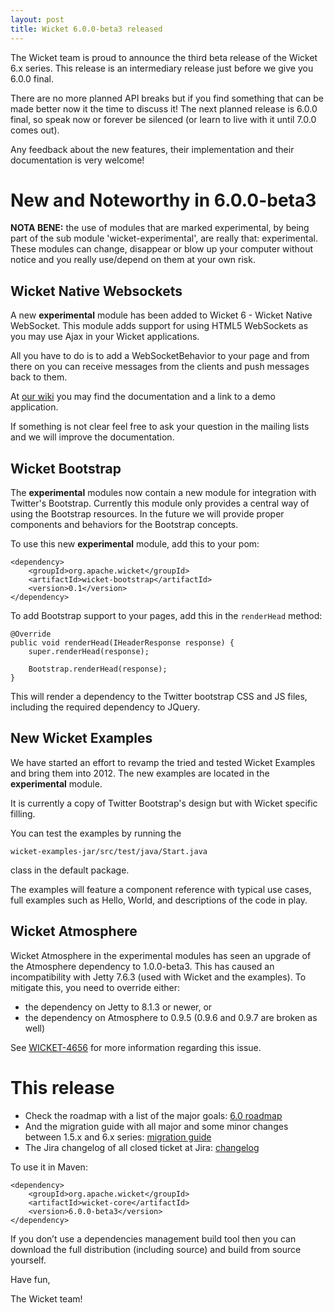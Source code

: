 ```yaml
---
layout: post
title: Wicket 6.0.0-beta3 released
---
```


The Wicket team is proud to announce the third beta release of
the Wicket 6.x series. This release is an intermediary release
just before we give you 6.0.0 final.

There are no more planned API breaks but if you find something
that can be made better now it the time to discuss it! The
next planned release is 6.0.0 final, so speak now or forever
be silenced (or learn to live with it until 7.0.0 comes out).

Any feedback about the new features, their implementation and
their documentation is very welcome!

New and Noteworthy in 6.0.0-beta3
================================

**NOTA BENE:** the use of modules that are marked experimental,
by being part of the sub module 'wicket-experimental', are really
that: experimental. These modules can change, disappear or blow up
your computer without notice and you really use/depend on them at
your own risk.

Wicket Native Websockets
------------------------

A new **experimental** module has been added to Wicket 6 - Wicket
Native WebSocket. This module adds support for using HTML5
WebSockets as you may use Ajax in your Wicket applications.

All you have to do is to add a WebSocketBehavior to your page and from
there on you can receive messages from the clients and push messages
back to them.

At [our wiki](https://cwiki.apache.org/confluence/x/0vSoAQ) you may 
find the documentation and a link to a demo application.

If something is not clear feel free to ask your question in the
mailing lists and we will improve the documentation.

Wicket Bootstrap
----------------

The **experimental** modules now contain a new module for integration
with Twitter's Bootstrap. Currently this module only provides a
central way of using the Bootstrap resources. In the future we
will provide proper components and behaviors for the Bootstrap
concepts.

To use this new **experimental** module, add this to your pom:

    <dependency>
        <groupId>org.apache.wicket</groupId>
        <artifactId>wicket-bootstrap</artifactId>
        <version>0.1</version>
    </dependency>

To add Bootstrap support to your pages, add this in the `renderHead`
method:

    @Override
    public void renderHead(IHeaderResponse response) {
        super.renderHead(response);

        Bootstrap.renderHead(response);
    }

This will render a dependency to the Twitter bootstrap CSS and JS files,
including the required dependency to JQuery.

New Wicket Examples
-------------------
We have started an effort to revamp the tried and tested Wicket Examples
and bring them into 2012. The new examples are located in the
**experimental** module.

It is currently a copy of Twitter Bootstrap's design but with Wicket
specific filling.

You can test the examples by running the

    wicket-examples-jar/src/test/java/Start.java

class in the default package.

The examples will feature a component reference with typical use
cases, full examples such as Hello, World, and descriptions of the
code in play.

Wicket Atmosphere
-----------------

Wicket Atmosphere in the experimental modules has seen an upgrade of
the Atmosphere dependency to 1.0.0-beta3. This has caused an
incompatibility with Jetty 7.6.3 (used with Wicket and the examples). To
mitigate this, you need to override either:

 - the dependency on Jetty to 8.1.3 or newer, or
 - the dependency on Atmosphere to 0.9.5 (0.9.6 and 0.9.7 are broken as
   well)

See [WICKET-4656](https://issues.apache.org/jira/browse/WICKET-4656) for 
more information regarding this issue.

This release
============

 - Check the roadmap  with a list of the major
   goals: [6.0 roadmap](https://cwiki.apache.org/confluence/display/WICKET/Wicket+6.0+Roadmap)
 - And the migration guide with all major and some minor changes
   between 1.5.x and 6.x series: [migration guide](http://s.apache.org/wicket-6.0-migration)
 - The Jira changelog of all closed ticket at
   Jira: [changelog](http://s.apache.org/wicket-6.0.0-beta3-changelog)

To use it in Maven:

    <dependency>
        <groupId>org.apache.wicket</groupId>
        <artifactId>wicket-core</artifactId>
        <version>6.0.0-beta3</version>
    </dependency>

If you don’t use a dependencies management build tool then you
can download the full distribution (including source) and build from
source yourself.

Have fun,

The Wicket team!

